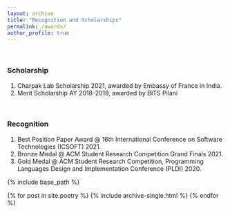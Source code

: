 ```yaml
---
layout: archive
title: "Recognition and Scholarships"
permalink: /awards/
author_profile: true
---
```

<br/>

### Scholarship

1. Charpak Lab Scholarship 2021, awarded by Embassy of France in India.
2. Merit Scholarship AY 2018-2019, awarded by BITS Pilani

<br/>

### Recognition

1. Best Position Paper Award @ 16th International Conference on Software Technologies (ICSOFT) 2021.
2. Bronze Medal @ ACM Student Research Competition Grand Finals 2021.
3. Gold Medal @ ACM Student Research Competition, Programming Languages Design and Implementation Conference (PLDI) 2020. 

{% include base_path %}

{% for post in site.poetry %}
  {% include archive-single.html %}
{% endfor %}

